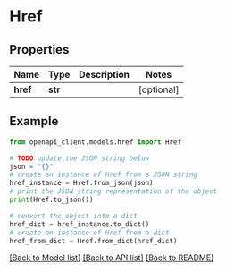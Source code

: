 # Href


## Properties

Name | Type | Description | Notes
------------ | ------------- | ------------- | -------------
**href** | **str** |  | [optional] 

## Example

```python
from openapi_client.models.href import Href

# TODO update the JSON string below
json = "{}"
# create an instance of Href from a JSON string
href_instance = Href.from_json(json)
# print the JSON string representation of the object
print(Href.to_json())

# convert the object into a dict
href_dict = href_instance.to_dict()
# create an instance of Href from a dict
href_from_dict = Href.from_dict(href_dict)
```
[[Back to Model list]](../README.md#documentation-for-models) [[Back to API list]](../README.md#documentation-for-api-endpoints) [[Back to README]](../README.md)


